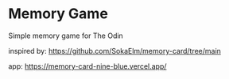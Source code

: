 # Memory Game

Simple memory game for The Odin

inspired by: https://github.com/SokaElm/memory-card/tree/main

app: https://memory-card-nine-blue.vercel.app/